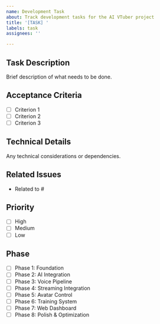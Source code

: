 ```yaml
---
name: Development Task
about: Track development tasks for the AI VTuber project
title: '[TASK] '
labels: task
assignees: ''

---
```


## Task Description
Brief description of what needs to be done.

## Acceptance Criteria
- [ ] Criterion 1
- [ ] Criterion 2
- [ ] Criterion 3

## Technical Details
Any technical considerations or dependencies.

## Related Issues
- Related to #

## Priority
- [ ] High
- [ ] Medium  
- [ ] Low

## Phase
- [ ] Phase 1: Foundation
- [ ] Phase 2: AI Integration
- [ ] Phase 3: Voice Pipeline
- [ ] Phase 4: Streaming Integration
- [ ] Phase 5: Avatar Control
- [ ] Phase 6: Training System
- [ ] Phase 7: Web Dashboard
- [ ] Phase 8: Polish & Optimization